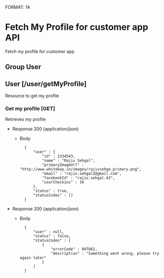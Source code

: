 FORMAT: 1A

# Fetch My Profile for customer app API
Fetch my profile for customer app

## Group User

## User [/user/getMyProfile]

Resource to get my profile

### Get my profile [GET]

Retrieves my profile


+ Response 200 (application/json)

    + Body 

            {
                "user" : {
                    "id" : 2234543,
                    "name" : "Rajiv Sehgal",
                    "primaryImageUrl" : "http://www.whitebay.in/images/rajivsehga_primary.png",
                    "email" : "rajiv.sehgal2@gmail.com",
                    "facebookId" : "rajiv.sehgal.43",
                    "userCheckins" : 34
                },
                "status" : true,
                "statusCodes" : []
            }


+ Response 200 (application/json)

    + Body 

            {
                "user" : null,
                "status" : false,
                "statusCodes" : [
                    {
                        "errorCode" : 997862,
                        "description" : "Something went wrong, please try again later"
                    }
                ]
            }
